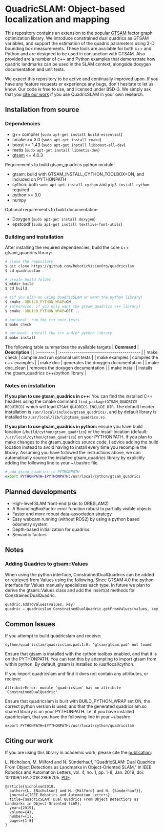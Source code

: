 # QuadricSLAM: Object-based localization and mapping #

This repository contains an extension to the popular [GTSAM](https://github.com/borglab/gtsam) factor graph optimization library. We introduce constrained dual quadrics as GTSAM variables, and support the estimation of the quadric parameters using 2-D bounding box measurements. These tools are available for both c++ and Python and are designed to be used in conjunction with GTSAM. Also provided are a number of c++ and Python examples that demonstrate how quadric landmarks can be used in the SLAM context, alongside doxygen documentation and unit tests. 

<!-- add opening image -->

We expect this repository to be active and continually improved upon. If you have any feature requests or experience any bugs, don't hesitate to let us know. Our code is free to use, and licensed under BSD-3. We simply ask that you [cite our work](#citing-our-work) if you use QuadricSLAM in your own research. 

<!-- add opening video -->

<!-- ## Installing QuadricSLAM -->

<!-- conda, pip (python), source (python or c++) -->
<!-- add different installation options -->


<!-- ## Limitations 
Although the effectiveness of quadric-based SLAM can be demonstrated to perform quite well under certain conditions, data-association remains a key limitation to the robustness of our system. The offline version requires that a dataset provides instance level 2D annotations, and the online system uses cv2 object trackers for data-association. To make it easier for the data-association strategy when working from a webcam, we have filtered out a subset of measurements corrosponding to certain object classes (i.e, cup, bowl, mouse). What this means is that if this filtering is turned off, the current data-association strategy will often fail to associate measurements correctly leading to duplicate quadric landmarks. 

Similarly, for our front-end, quadric initialization could also use some improvement, as listed in our [future work section](#planned-developments). Currently SVD is not very accurate unless used over a large baseline or with a high number of measurements. When data-association is accurate, the system performs well even with poor initialization. However, if a landmark only receives a few measurements after initialization, as is the case when data-association sends the measurements to a different landmark, the quadric will remain frozen and innacurately represent the objects bounds. We plan to use depth information or semantic priors to address this in the future.

The current back-end implementation of the BoundingBoxFactor uses a simple error function with analytical jacobians. Compared to the error function described in our paper, the simple error function calculates the bounds of the dual conic with no consideration for the image dimensions and therefore doesn't handle partially visible objects well. In practice, large objects that are often partially visible and will have their quadric bounds shrunk. To remidy this, the noise estimate for the boundingboxfactors should be overestimated. We plan to release the more advanced error function with analytical jacobians in the future.  -->
<!-- this error function will generate significant errors for measurements where the objects bounds extend beyond the image boundaries.  -->

## Installation from source ## 

### Dependencies 

* g++ compiler (`sudo apt-get install build-essential`)
* cmake >= 3.0 (`sudo apt-get install cmake`) 
* boost >= 1.43 (`sudo apt-get install libboost-all-dev`)
* metis (`sudo apt-get install libmetis-dev`) <!-- in future, automatically get from gtsam/3rdparty, required when including gtsam/Symbol.h etc, maybe we just need to update some path? -->
* [gtsam](https://github.com/borglab/gtsam) <= 4.0.3

Requirements to build gtsam_quadrics python module:

* gtsam: build with GTSAM_INSTALL_CYTHON_TOOLBOX=ON, and included on PYTHONPATH
* cython: both `sudo apt-get install cython` and `pip3 install cython` required <!-- gtsam requisite --> <!-- maybe we can use one and update our CYTHON_PATH? --> <!-- gtsam only needs apt-get version -->
* python >= 3.0 <!-- gtsam requisite -->
* numpy <!-- gtsam requisite --> 

Optional requirements to build documentation:

* Doxygen (`sudo apt-get install doxygen`)
* epstopdf (`sudo apt-get install textlive-font-utils`)

### Building and installation

After installing the required dependencies, build the core c++ gtsam_quadrics library:

```sh
# clone the repository 
$ git clone https://github.com/RoboticVisionOrg/quadricslam
$ cd quadricslam

# create build folder 
$ mkdir build
$ cd build

# (if you plan on using QuadricSLAM or want the python library)
$ cmake -DBUILD_PYTHON_WRAP=ON ..
# (otherwise, if you only want the gtsam_quadrics c++ library)
$ cmake -DBUILD_PYTHON_WRAP=OFF ..

# optional: run the c++ unit tests
$ make check 

# optional: install the c++ and/or python library 
$ make install
```

The following table summarizes the available targets 
| **Command**    | **Description**                                |
| :---------     |   :-----------------------------------------   |
| make check     | compile and run optional unit tests            | 
| make examples  | compiles the c++ examples                      | 
| make doc       | generates the doxygen documentation            | 
| make doc_clean | removes the doxygen documentation              | 
| make install   | installs the gtsam_quadrics c++/python library | 


### Notes on installation
**If you plan to use gtsam_quadrics in c++:** You can find the installed C++ headers using the cmake command `find_package(GTSAM_QUADRICS REQUIRED)` which will load `GTSAM_QUADRICS_INCLUDE_DIR`. The default header installation is `/usr/local/include/gtsam_quadrics/`, and by default library is installed to `/usr/local/lib/libgtsam_quadrics.so`. 

**If you plan to use gtsam_quadrics in python:** ensure you have build location (`/build/cython/gtsam_quadrics`) or the install location (default: `/usr/local/cython/gtsam_quadrics`) on your PYTHONPATH. If you plan to make changes to the gtsam_quadrics source code, I advice adding the build location instead to avoid having to install every time you recompile the library. Assuming you have followed the instructions above, we can automatically source the installed gtsam_quadrics library by explicitly adding the following line to your ~/.bashrc file. 

```sh
# add gtsam_quadrics to PYTHONPATH
export PYTHONPATH=$PYTHONPATH:/usr/local/cython/gtsam_quadrics
```

<!-- ## Using QuadricSLAM

This library can be used to incorperate quadric landmarks into existing SLAM systems, or -->

<!-- Three types of users. 1. builds their own system from gtsam_quadrics -->
<!-- Three types of users. 2. modifies our scripts to add their own methods -->
<!-- Three types of users. 3. uses our scripts -->





## Planned developments
* High-level SLAM front-end (akin to ORBSLAM2)
* A BoundingBoxFactor error function robust to partially visible objects
* Faster and more robust data-association strategy 
* Easy webcam running (without ROS2) by using a python based odometry system
* Depth-based initialization for quadrics
* Semantic factors 

## Notes ##

### Adding Quadrics to gtsam::Values ###
When using the python interface, ConstrainedDualQuadrics can be added or retrieved from Values using the following. Since GTSAM 4.0 the python interface for Values manually specializes each type. In future we plan to derive the gtsam::Values class and add the insert/at methods for ConstrainedDualQuadric. 

```Python
quadric.addToValues(values, key)
quadric = quadricslam.ConstrainedDualQuadric.getFromValues(values, key)
```


## Common Issues ##
If you attempt to build quadricslam and receive:

```
cython/quadricslam/quadricslam.pxd:1:0: 'gtsam/gtsam.pxd' not found
```

Ensure that gtsam is installed with the cython toolbox enabled, and that it is on the PYTHONPATH. You can test this by attempting to import gtsam from within python. By default, gtsam is installed to /usr/local/cython. 

If you import quadricslam and find it does not contain any attributes, or recieve:

```
AttributeError: module 'quadricslam' has no attribute 'ConstrainedDualQuadric'
```

Ensure that quadricslam is built with BUILD_PYTHON_WRAP set ON, the correct python version is used, and that the generated quadricslam.so shared library is on your PYTHONPATH. I.e, if you have installed quadricslam, that you have the following line in your ~/.bashrc

```
export PYTHONPATH=$PYTHONPATH:/usr/local/cython/quadricslam
```

## Citing our work ##
If you are using this library in academic work, please cite the [publication](https://ieeexplore.ieee.org/document/8440105):

L. Nicholson, M. Milford and N. Sünderhauf, "QuadricSLAM: Dual Quadrics From Object Detections as Landmarks in Object-Oriented SLAM," in IEEE Robotics and Automation Letters, vol. 4, no. 1, pp. 1-8, Jan. 2019, doi: 10.1109/LRA.2018.2866205. [PDF](https://arxiv.org/abs/1804.04011).

```bibtext
@article{nicholson2018,
  author={L. {Nicholson} and M. {Milford} and N. {Sünderhauf}},
  journal={IEEE Robotics and Automation Letters}, 
  title={QuadricSLAM: Dual Quadrics From Object Detections as Landmarks in Object-Oriented SLAM}, 
  year={2019},
  volume={4},
  number={1},
  pages={1-8}
}
```
